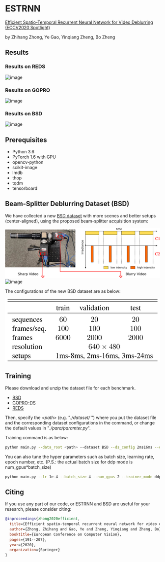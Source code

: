 # ESTRNN
[Efficient Spatio-Temporal Recurrent Neural Network for Video Deblurring (ECCV2020 Spotlight)](https://www.ecva.net/papers/eccv_2020/papers_ECCV/papers/123510188.pdf)  

by Zhihang Zhong, Ye Gao, Yinqiang Zheng, Bo Zheng


## Results

### Results on REDS
![image](https://github.com/zzh-tech/Images/blob/master/ESTRNN/reds.gif)


### Results on GOPRO
![image](https://github.com/zzh-tech/Images/blob/master/ESTRNN/gopro.gif)


### Results on BSD
![image](https://github.com/zzh-tech/Images/blob/master/ESTRNN/bsd.gif)


## Prerequisites

- Python 3.6
- PyTorch 1.6 with GPU
- opencv-python
- scikit-image
- lmdb
- thop
- tqdm
- tensorboard


## Beam-Splitter Deblurring Dataset (BSD)

We have collected a new [BSD dataset](https://drive.google.com/file/d/1oBFvNxk6wn8SvioLGuqp43D8DtcQjItq/view?usp=sharing) with more scenes and better setups (center-aligned), using the proposed beam-splitter acquisition system:

![image](https://github.com/zzh-tech/Images/blob/master/ESTRNN/bsd_system.png)
![image](https://github.com/zzh-tech/Images/blob/master/ESTRNN/bsd_demo.gif)

The configurations of the new BSD dataset are as below:

<img src="https://github.com/zzh-tech/Images/blob/master/ESTRNN/bsd_config.png" alt="bsd_config" width="600"/>


## Training

Please download and unzip the dataset file for each benchmark.

- [BSD](https://drive.google.com/file/d/1oBFvNxk6wn8SvioLGuqp43D8DtcQjItq/view?usp=sharing)
- [GOPRO-DS](https://drive.google.com/file/d/1Tni2gZzI_Hd03Msc8Rrxl5JklznqO9AG/view?usp=sharing)
- [REDS](https://drive.google.com/file/d/1wMOtIqmnNfXqe0_-Xq0Xj6WMspCaEgRR/view?usp=sharing)

Then, specify the *\<path\>* (e.g. "*./dataset/* ") where you put the dataset file and the corresponding dataset configurations in the command, or change the default values in "*./para/paramter.py*". 

Training command is as below:

```bash
python main.py --data_root <path> --dataset BSD --ds_config 2ms16ms --data_format RGB
```

You can also tune the hyper parameters such as batch size, learning rate, epoch number, etc. (P.S.: the actual batch size for ddp mode is num_gpus*batch_size) 
```bash
python main.py --lr 1e-4 --batch_size 4 --num_gpus 2 --trainer_mode ddp
```


## Citing

If you use any part of our code, or ESTRNN and BSD are useful for your research, please consider citing:

```bibtex
@inproceedings{zhong2020efficient,
  title={Efficient spatio-temporal recurrent neural network for video deblurring},
  author={Zhong, Zhihang and Gao, Ye and Zheng, Yinqiang and Zheng, Bo},
  booktitle={European Conference on Computer Vision},
  pages={191--207},
  year={2020},
  organization={Springer}
}
```

